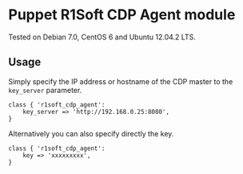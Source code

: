 
Puppet R1Soft CDP Agent module
==============

Tested on Debian 7.0, CentOS 6 and Ubuntu 12.04.2 LTS.

Usage
--------------
Simply specify the IP address or hostname of the CDP master to the `key_server` parameter.

	class { 'r1soft_cdp_agent':
		key_server => 'http://192.168.0.25:8080',
	}

Alternatively you can also specify directly the key. 

	class { 'r1soft_cdp_agent':
		key => 'xxxxxxxxx',
	}
